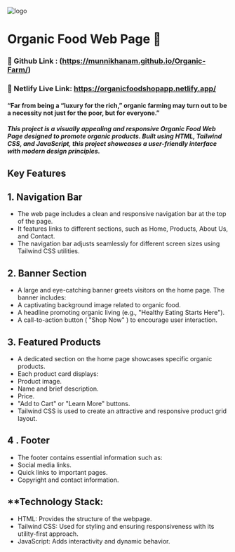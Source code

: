 



![logo](https://github.com/user-attachments/assets/cf3b6895-70d4-491e-99e4-b3a30aa353ed)


# Organic Food Web Page 🌿
### 🔗 Github Link : (https://munnikhanam.github.io/Organic-Farm/)
### 🔗 Netlify Live Link: https://organicfoodshopapp.netlify.app/





#### “Far from being a “luxury for the rich,” organic farming may turn out to be a necessity not just for the poor, but for everyone.”

 
##### This project is a visually appealing and responsive Organic Food Web Page designed to promote organic products. Built using HTML, Tailwind CSS, and JavaScript, this project showcases a user-friendly interface with modern design principles.



## Key Features



## 1. Navigation Bar
- The web page includes a clean and responsive navigation bar at the top of the page.
- It features links to different sections, such as Home, Products, About Us, and Contact.
- The navigation bar adjusts seamlessly for different screen sizes using Tailwind CSS utilities.
## 2. Banner Section
- A large and eye-catching banner greets visitors on the home page.
The banner includes:
- A captivating background image related to organic food.
- A headline promoting organic living (e.g., "Healthy Eating Starts Here").
- A call-to-action button ( "Shop Now" ) to encourage user interaction.
## 3. Featured Products
- A dedicated section on the home page showcases specific organic products.
- Each product card displays:
- Product image.
- Name and brief description.
- Price.
- "Add to Cart" or "Learn More" buttons.
- Tailwind CSS is used to create an attractive and responsive product grid layout.
## 4 . Footer
- The footer contains essential information such as:
- Social media links.
- Quick links to important pages.
- Copyright and contact information.




## **Technology Stack:



- HTML: Provides the structure of the webpage.
- Tailwind CSS: Used for styling and ensuring responsiveness with its utility-first approach.
- JavaScript: Adds interactivity and dynamic behavior.










